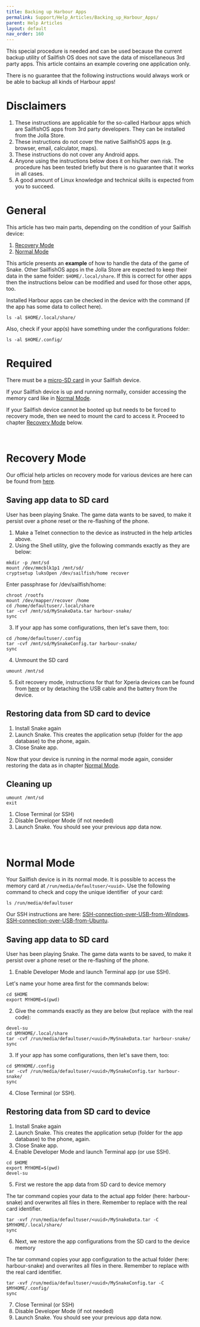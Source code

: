 ```yaml
---
title: Backing up Harbour Apps 
permalink: Support/Help_Articles/Backing_up_Harbour_Apps/
parent: Help Articles
layout: default
nav_order: 160
---
```


This special procedure is needed and can be used because the current backup utility of Sailfish OS does not save the data of miscellaneous 3rd party apps.
This article contains an example covering one application only.

There is no guarantee that the following instructions would always work or be able to backup all kinds of Harbour apps!

# Disclaimers
1. These instructions are applicable for the so-called Harbour apps which are SailfishOS apps from 3rd party developers. They can be installed from the Jolla Store.
2. These instructions do not cover the native SailfishOS apps (e.g. browser, email, calculator, maps).
3. These instructions do not cover any Android apps.
4. Anyone using the instructions below does it on his/her own risk. The procedure has been tested briefly but there is no guarantee that it works in all cases.
5. A good amount of Linux knowledge and technical skills is expected from you to succeed.

# General
This article has two main parts, depending on the condition of your Sailfish device:
1. [Recovery Mode](#recovery-mode)
2. [Normal Mode](#normal-mode)

This article presents an **example** of how to handle the data of the game of Snake. Other SailfishOS apps in the Jolla Store are expected to keep their data in the same folder: ```$HOME/.local/share```. If this is correct for other apps then the instructions below can be modified and used for those other apps, too.

Installed Harbour apps can be checked in the device with the command (if the app has some data to collect here).
```
ls -al $HOME/.local/share/
```
Also, check if your app(s) have something under the configurations folder:
```
ls -al $HOME/.config/
```

# Required
There must be a [micro-SD card](/Support/Help_Articles/SD_Card_Format_and_Encryption/) in your Sailfish device.

If your Sailfish device is up and running normally, consider accessing the memory card like in [Normal Mode](#normal-mode).

If your Sailfish device cannot be booted up but needs to be forced to recovery mode, then we need to mount the card to access it. Proceed to chapter [Recovery Mode](#recovery-mode) below.

 
# Recovery Mode

Our official help articles on recovery mode for various devices are here can be found from [here](/Support/Help_Articles/Recovery_Mode/). 
 
## Saving app data to SD card

User has been playing Snake. The game data wants to be saved, to make it persist over a phone reset or the re-flashing of the phone.

1. Make a Telnet connection to the device as instructed in the help articles above.
2. Using the Shell utility, give the following commands exactly as they are below:
```
mkdir -p /mnt/sd
mount /dev/mmcblk1p1 /mnt/sd/
cryptsetup luksOpen /dev/sailfish/home recover
```
Enter passphrase for /dev/sailfish/home:
```
chroot /rootfs
mount /dev/mapper/recover /home
cd /home/defaultuser/.local/share
tar -cvf /mnt/sd/MySnakeData.tar harbour-snake/
sync
```
3. If your app has some configurations, then let's save them, too:
```
cd /home/defaultuser/.config
tar -cvf /mnt/sd/MySnakeConfig.tar harbour-snake/
sync
```
4. Unmount the SD card
```
umount /mnt/sd
```
5. Exit recovery mode, instructions for that for Xperia devices can be found from [here](/Support/Help_Articles/Recovery_Mode/#reverting-the-phone-back-to-the-normal-state) or by detaching the USB cable and the battery from the device.

## Restoring data from SD card to device

1. Install Snake again
2. Launch Snake. This creates the application setup (folder for the app database) to the phone, again.
3. Close Snake app.

Now that your device is running in the normal mode again, consider restoring the data as in chapter [Normal Mode](#restoring-data-from-sd-card-to-device-1).
 
## Cleaning up

```
umount /mnt/sd
exit
```

1. Close Terminal (or SSH)
2. Disable Developer Mode (if not needed)
3. Launch Snake. You should see your previous app data now.

 
# Normal Mode

Your Sailfish device is in its normal mode. It is possible to access the memory card at ```/run/media/defaultuser/<uuid>```. Use the following command to check and copy the unique identifier <uuid> of your card:
```
ls /run/media/defaultuser
```
Our SSH instructions are here:
[SSH-connection-over-USB-from-Windows](/Support/Help_Articles/SSH_and_SCP/SSH_and_SCP_Windows/).
[SSH-connection-over-USB-from-Ubuntu](/Support/Help_Articles/SSH_and_SCP/SSH_and_SCP_Linux/).

## Saving app data to SD card

User has been playing Snake. The game data wants to be saved, to make it persist over a phone reset or the re-flashing of the phone.

1. Enable Developer Mode and launch Terminal app (or use SSH).

Let's name your home area first for the commands below:
```
cd $HOME
export MYHOME=$(pwd)
```

2. Give the commands exactly as they are below (but replace <uuid> with the real code):
```
devel-su
cd $MYHOME/.local/share
tar -cvf /run/media/defaultuser/<uuid>/MySnakeData.tar harbour-snake/
sync
```
3. If your app has some configurations, then let's save them, too:
```
cd $MYHOME/.config
tar -cvf /run/media/defaultuser/<uuid>/MySnakeConfig.tar harbour-snake/
sync
```
4. Close Terminal (or SSH).
 
## Restoring data from SD card to device

1. Install Snake again
2. Launch Snake. This creates the application setup (folder for the app database) to the phone, again.
3. Close Snake app.
4. Enable Developer Mode and launch Terminal app (or use SSH).
```
cd $HOME
export MYHOME=$(pwd)
devel-su
```
5. First we restore the app data from SD card to device memory

The tar command copies your data to the actual app folder (here: harbour-snake) and overwrites all files in there. Remember to replace <uuid> with the real card identifier.
```
tar -xvf /run/media/defaultuser/<uuid>/MySnakeData.tar -C $MYHOME/.local/share/
sync
```
6. Next, we restore the app configurations from the SD card to the device memory

The tar command copies your app configuration to the actual folder (here: harbour-snake) and overwrites all files in there. Remember to replace <uuid> with the real card identifier.
```
tar -xvf /run/media/defaultuser/<uuid>/MySnakeConfig.tar -C $MYHOME/.config/
sync
```
7. Close Terminal (or SSH)
8. Disable Developer Mode (if not needed)
9. Launch Snake. You should see your previous app data now.
